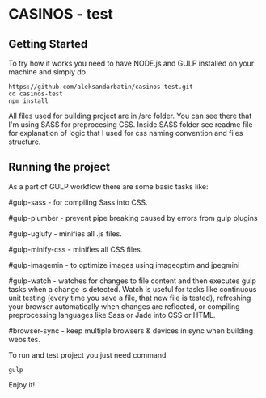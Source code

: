 # CASINOS - test

## Getting Started

To try how it works you need to have NODE.js and GULP installed on your machine and simply do 

```
https://github.com/aleksandarbatin/casinos-test.git
cd casinos-test
npm install
```
All files used for building project are in /src folder. You can see there that I'm using SASS for preprocesing CSS. Inside SASS folder see readme file for explanation of logic that I used for css naming convention and files structure.

## Running the project

As a part of GULP workflow there are some basic tasks like: 

#gulp-sass - for compiling Sass into CSS.

#gulp-plumber - prevent pipe breaking caused by errors from gulp plugins

#gulp-uglufy - minifies all .js files.

#gulp-minify-css - minifies all CSS files.

#gulp-imagemin - to optimize images using imageoptim and jpegmini

#gulp-watch - watches for changes to file content and then executes gulp tasks when a change is detected. Watch is useful for tasks like continuous unit testing (every time you save a file, that new file is tested), refreshing your browser automatically when changes are reflected, or compiling preprocessing languages like Sass or Jade into CSS or HTML.

#browser-sync - keep multiple browsers & devices in sync when building websites.

To run and test project you just need command

```
gulp
```
Enjoy it!

